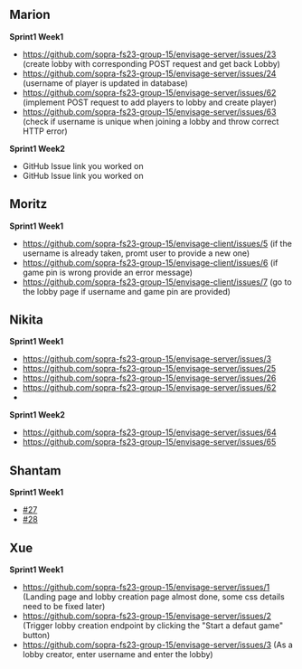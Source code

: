 ## Marion
**Sprint1 Week1**
* https://github.com/sopra-fs23-group-15/envisage-server/issues/23 (create lobby with corresponding POST request and get back Lobby)
* https://github.com/sopra-fs23-group-15/envisage-server/issues/24 (username of player is updated in database)
* https://github.com/sopra-fs23-group-15/envisage-server/issues/62 (implement POST request to add players to lobby and create player)
* https://github.com/sopra-fs23-group-15/envisage-server/issues/63 (check if username is unique when joining a lobby and throw correct HTTP error)

**Sprint1 Week2**
* GitHub Issue link you worked on
* GitHub Issue link you worked on

## Moritz
**Sprint1 Week1**
* https://github.com/sopra-fs23-group-15/envisage-client/issues/5 (if the username is already taken, promt user to provide a new one)
* https://github.com/sopra-fs23-group-15/envisage-client/issues/6 (if game pin is wrong provide an error message)
* https://github.com/sopra-fs23-group-15/envisage-client/issues/7 (go to the lobby page if username and game pin are provided)

## Nikita
**Sprint1 Week1**
* https://github.com/sopra-fs23-group-15/envisage-server/issues/3
* https://github.com/sopra-fs23-group-15/envisage-server/issues/25
* https://github.com/sopra-fs23-group-15/envisage-server/issues/26
* https://github.com/sopra-fs23-group-15/envisage-server/issues/62
* 
**Sprint1 Week2**
* https://github.com/sopra-fs23-group-15/envisage-server/issues/64
* https://github.com/sopra-fs23-group-15/envisage-server/issues/65
## Shantam
**Sprint1 Week1**
* [#27](https://github.com/sopra-fs23-group-15/envisage-server/issues/27)
* [#28](https://github.com/sopra-fs23-group-15/envisage-server/issues/28)

## Xue
**Sprint1 Week1**
* https://github.com/sopra-fs23-group-15/envisage-server/issues/1 (Landing page and lobby creation page almost done, some css details need to be fixed later)
* https://github.com/sopra-fs23-group-15/envisage-server/issues/2 (Trigger lobby creation endpoint by clicking the "Start a defaut game" button)
* https://github.com/sopra-fs23-group-15/envisage-server/issues/3 (As a lobby creator, enter username and enter the lobby)
